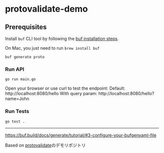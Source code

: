 # protovalidate-demo

## Prerequisites

Install `buf` CLI tool by following the [buf installation steps](https://buf.build/docs/installation/).

On Mac, you just need to run `brew install buf`

`buf generate proto`

### Run API

`go run main.go`

Open your browser or use curl to test the endpoint:
Default: http://localhost:8080/hello
With query param: http://localhost:8080/hello?name=John

### Run Tests

`go test .`

----- 

https://buf.build/docs/generate/tutorial/#3-configure-your-bufgenyaml-file

Based on [protovalidate](https://github.com/bufbuild/protovalidate)のデモリポジトリ
